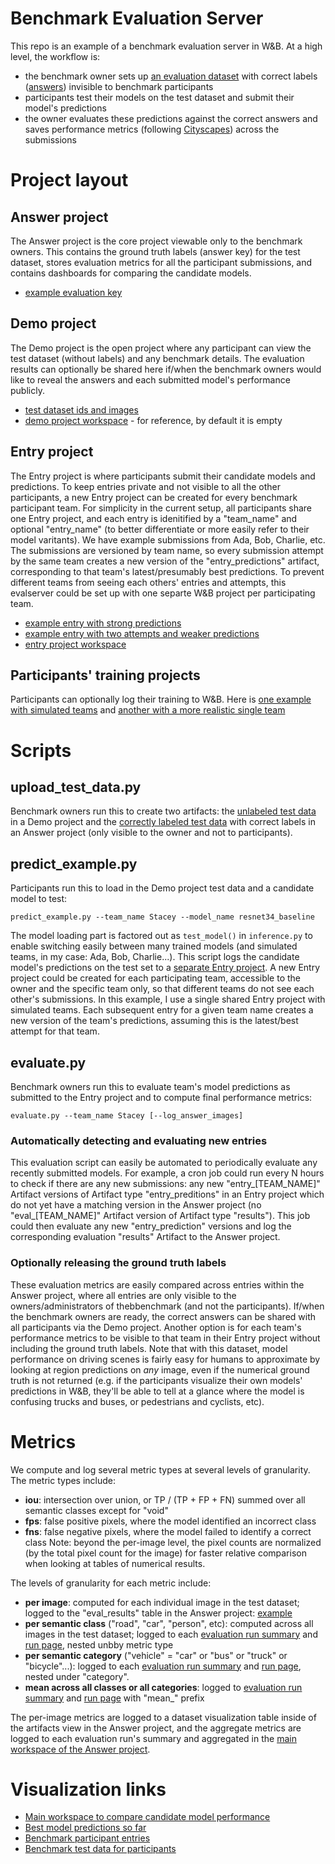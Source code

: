 # Benchmark Evaluation Server

This repo is an example of a benchmark evaluation server in W&B.
At a high level, the workflow is:
- the benchmark owner sets up [an evaluation dataset](https://wandb.ai/stacey/evalserver_test/artifacts/test_dataset/test_data/63753dbf2199578d8fcb/files/test_data.table.json) with correct labels ([answers](https://wandb.ai/stacey/evalserver_answers/artifacts/labeled_test_dataset/answer_key/565a82d0b381f02ec032/files/answer_key.table.json)) invisible to benchmark participants
- participants test their models on the test dataset and submit their model's predictions
- the owner evaluates these predictions against the correct answers and saves performance metrics (following [Cityscapes](https://www.cityscapes-dataset.com/benchmarks/#scene-labeling-task)) across the submissions

# Project layout

## Answer project

The Answer project is the core project viewable only to the benchmark owners. This contains the ground truth labels (answer key) for the test dataset, stores evaluation metrics for all the participant submissions, and contains dashboards for comparing the candidate models.
* [example evaluation key](https://wandb.ai/stacey/evalserver_answers/artifacts/labeled_test_dataset/answer_key/565a82d0b381f02ec032/files/answer_key.table.json)

## Demo project

The Demo project is the open project where any participant can view the test dataset (without labels) and any benchmark details. The evaluation results can optionally be shared here if/when the benchmark owners would like to reveal the answers and each submitted model's performance publicly.
* [test dataset ids and images](https://wandb.ai/stacey/evalserver_test/artifacts/test_dataset/test_data/63753dbf2199578d8fcb/files/test_data.table.json)
* [demo project workspace](https://wandb.ai/stacey/evalserver_test/) - for reference, by default it is empty

## Entry project

The Entry project is where participants submit their candidate models and predictions. To keep entries private and not visible to all the other participants, a new Entry project can be created for every benchmark participant team. For simplicity in the current setup, all participants share one Entry project, and each entry is idenitified by a "team_name" and optional "entry_name" (to better differentiate or more easily refer to their model varitants). We have example submissions from Ada, Bob, Charlie, etc. The submissions are versioned by team name, so every submission attempt by the same team creates a new version of the "entry_predictions" artifact, corresponding to that team's latest/presumably best predictions. To prevent different teams from seeing each others' entries and attempts, this evalserver could be set up with one separte W&B project per participating team.
* [example entry with strong predictions](https://wandb.ai/stacey/evalserver_entry/artifacts/entry_predictions/entry_Daenerys/7328219b584e0361a99a/files/test_results.table.json)
* [example entry with two attempts and weaker predictions](https://wandb.ai/stacey/evalserver_entry/artifacts/entry_predictions/entry_Ada/764c8a1319ba8922557a/files/test_results.table.json)
* [entry project workspace](https://wandb.ai/stacey/evalserve_entry/)

## Participants' training projects

Participants can optionally log their training to W&B. Here is [one example with simulated teams](https://wandb.ai/stacey/segment_dsviz) and [another with a more realistic single team](https://wandb.ai/stacey/dsviz-demo)

# Scripts

## upload_test_data.py

Benchmark owners run this to create two artifacts: the [unlabeled test data](https://wandb.ai/stacey/evalserver_test/artifacts/test_dataset/test_data/63753dbf2199578d8fcb/files/test_data.table.json)  in a Demo project and the [correctly labeled test data](https://wandb.ai/stacey/evalserver_answers/artifacts/labeled_test_dataset/answer_key/565a82d0b381f02ec032/files/answer_key.table.json)  with correct labels in an Answer project (only visible to the owner and not to participants).

## predict_example.py

Participants run this to load in the Demo project test data and a candidate model to test:
```
predict_example.py --team_name Stacey --model_name resnet34_baseline
```
The model loading part is factored out as `test_model()` in `inference.py` to enable switching easily between many trained models (and simulated teams, in my case: Ada, Bob, Charlie...). This script logs the candidate model's predictions on the test set to a [separate Entry project](https://wandb.ai/stacey/evalserver_entry). A new Entry project could be created for each participating team, accessible to the owner and the specific team only, so that different teams do not see each other's submissions. In this example, I use a single shared Entry project with simulated teams. Each subsequent entry for a given team name creates a new version of the team's predictions, assuming this is the latest/best attempt for that team. 

## evaluate.py

Benchmark owners run this to evaluate team's model predictions as submitted to the Entry project and to compute final performance metrics:
```
evaluate.py --team_name Stacey [--log_answer_images]
```

### Automatically detecting and evaluating new entries
This evaluation script can easily be automated to periodically evaluate any recently submitted models. For example, a cron job could run every N hours to check if there are any new submissions: any new "entry_[TEAM_NAME]" Artifact versions of Artifact type "entry_preditions" in an Entry project which do not yet have a matching version in the Answer project (no "eval_[TEAM_NAME]" Artifact version of Artifact type "results"). This job could then evaluate any new "entry_prediction" versions and log the corresponding evaluation "results" Artifact to the Answer project.

### Optionally releasing the ground truth labels 

These evaluation metrics are easily compared across entries within the Answer project, where all entries are only visible to the owners/administrators of thebbenchmark (and not the participants). If/when the benchmark owners are ready, the correct answers can be shared with all participants via the Demo project. Another option is for each team's performance metrics to be visible to that team in their Entry project without including the ground truth labels. Note that with this dataset, model performance on driving scenes is fairly easy for humans to approximate by looking at region predictions on _any_ image, even if the numerical ground truth is not returned (e.g. if the participants visualize their own models' predictions in W&B, they'll be able to tell at a glance where the model is confusing trucks and buses, or pedestrians and cyclists, etc).

# Metrics

We compute and log several metric types at several levels of granularity.
The metric types include:
* **iou**: intersection over union, or TP / (TP + FP + FN) summed over all semantic classes except for "void"  
* **fps**: false positive pixels, where the model identified an incorrect class
* **fns**: false negative pixels, where the model failed to identify a correct class
Note: beyond the per-image level, the pixel counts are normalized (by the total pixel count for the image) for faster relative comparison when looking at tables of numerical results.

The levels of granularity for each metric include:
* **per image**: computed for each individual image in the test dataset; logged to the "eval_results" table in the Answer project: [example](https://wandb.ai/stacey/evalserver_answers/artifacts/results/eval_Daenerys/5efc7ec72c533def2f81/files/eval_results.table.json) 
* **per semantic class** ("road", "car", "person", etc): computed across all images in the test dataset; logged to each [evaluation run summary](https://wandb.ai/stacey/evalserver_answers/runs/22ojbylg/overview) and [run page](https://wandb.ai/stacey/evalserver_answers/runs/22ojbylg?workspace=user-stacey), nested unbby metric type
* **per semantic category** ("vehicle" = "car" or "bus" or "truck" or "bicycle"...): logged to each [evaluation run summary](https://wandb.ai/stacey/evalserver_answers/runs/22ojbylg/overview) and [run page](https://wandb.ai/stacey/evalserver_answers/runs/22ojbylg), nested under "category".
* **mean across all classes or all categories**: logged to [evaluation run summary](https://wandb.ai/stacey/evalserver_answers/runs/22ojbylg/overview) and [run page](https://wandb.ai/stacey/evalserver_answers/runs/22ojbylg) with "mean_" prefix

The per-image metrics are logged to a dataset visualization table inside of the artifacts view in the Answer project, and the aggregate metrics are logged to each evaluation run's summary and aggregated in the [main workspace of the Answer project](https://wandb.ai/stacey/evalserver_answers).

# Visualization links

* [Main workspace to compare candidate model performance](https://wandb.ai/stacey/evalserver_answers)
* [Best model predictions so far](https://wandb.ai/stacey/evalserver_answers/artifacts/results/eval_Daenerys/5efc7ec72c533def2f81/files/eval_results.table.json)
* [Benchmark participant entries](https://wandb.ai/stacey/evalserver_entry)
* [Benchmark test data for participants](https://wandb.ai/stacey/evalserver_test/artifacts/test_dataset/test_data/63753dbf2199578d8fcb/files/test_data.table.json)

